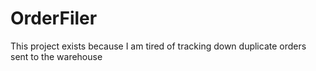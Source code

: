 # OrderFiler
This project exists because I am tired of tracking down duplicate orders sent to the warehouse

